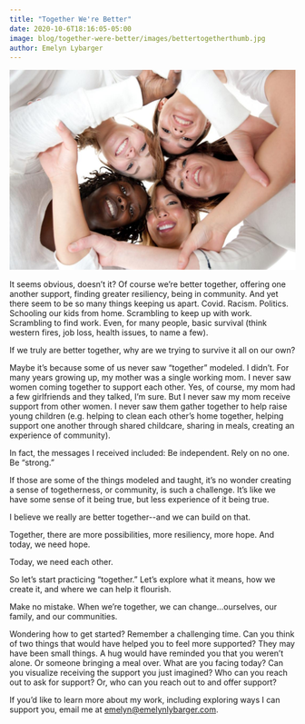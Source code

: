 ```yaml
---
title: "Together We're Better"
date: 2020-10-6T18:16:05-05:00
image: blog/together-were-better/images/bettertogetherthumb.jpg
author: Emelyn Lybarger
---
```



![my alt text](images/bettertogether.jpg)

It seems obvious, doesn’t it? Of course we’re better together, offering one another support, finding greater resiliency, being in community. And yet there seem to be so many things keeping us apart. Covid. Racism. Politics. Schooling our kids from home. Scrambling to keep up with work. Scrambling to find work. Even, for many people, basic survival (think western fires, job loss, health issues, to name a few).


If we truly are better together, why are we trying to survive it all on our own?


Maybe it’s because some of us never saw “together” modeled. I didn’t. For many years growing up, my mother was a single working mom. I never saw women coming together to support each other. Yes, of course, my mom had a few girlfriends and they talked, I’m sure. But I never saw my mom receive support from other women. I never saw them gather together to help raise young children (e.g. helping to clean each other’s home together, helping support one another through shared childcare, sharing in meals, creating an experience of community). 


In fact, the messages I received included: Be independent. Rely on no one. Be “strong.”


If those are some of the things modeled and taught, it’s no wonder creating a sense of togetherness, or community, is such a challenge. It’s like we have some sense of it being true, but less experience of it being true.


I believe we really are better together--and we can build on that.


Together, there are more possibilities, more resiliency, more hope. And today, we need hope.


Today, we need each other.


So let’s start practicing “together.” Let’s explore what it means, how we create it, and where we can help it flourish.


Make no mistake. When we’re together, we can change...ourselves, our family, and our communities. 



Wondering how to get started? Remember a challenging time. Can you think of two things that would have helped you to feel more supported? They may have been small things. A hug would have reminded you that you weren’t alone. Or someone bringing a meal over. What are you facing today? Can you visualize receiving the support you just imagined? Who can you reach out to ask for support? Or, who can you reach out to and offer support?


If you’d like to learn more about my work, including exploring ways I can support you, email me at emelyn@emelynlybarger.com.

